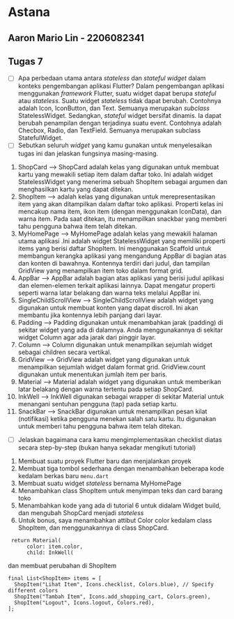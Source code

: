 # Astana #

## Aaron Mario Lin - 2206082341 ##


## Tugas 7 ##

- [ ] Apa perbedaan utama antara _stateless_ dan _stateful widget_ dalam konteks pengembangan aplikasi Flutter?
Dalam pengembangan aplikasi menggunakan _framework_ Flutter, suatu widget dapat berupa _stateful_ atau _stateless_. Suatu widget _stateless_ tidak dapat berubah. Contohnya adalah Icon, IconButton, dan Text. Semuanya merupakan _subclass_ StatelessWidget. Sedangkan, _stateful_ widget bersifat dinamis. Ia dapat berubah penampilan dengan terjadinya suatu event. Contohnya adalah Checbox, Radio, dan TextField. Semuanya merupakan subclass StatefulWidget.
- [ ] Sebutkan seluruh _widget_ yang kamu gunakan untuk menyelesaikan tugas ini dan jelaskan fungsinya masing-masing.
1. ShopCard --> ShopCard adalah kelas yang digunakan untuk membuat kartu yang mewakili setiap item dalam daftar toko. Ini adalah widget StatelessWidget yang menerima sebuah ShopItem sebagai argumen dan menghasilkan kartu yang dapat ditekan.
2. ShopItem --> adalah kelas yang digunakan untuk merepresentasikan item yang akan ditampilkan dalam daftar toko aplikasi. Properti kelas ini mencakup nama item, ikon item (dengan menggunakan IconData), dan warna item. Pada saat ditekan, itu menampilkan snackbar yang memberi tahu pengguna bahwa item telah ditekan.
3. MyHomePage --> MyHomePage adalah kelas yang mewakili halaman utama aplikasi .Ini adalah widget StatelessWidget yang memiliki properti items yang berisi daftar ShopItem. Ini menggunakan Scaffold untuk membangun kerangka aplikasi yang mengandung AppBar di bagian atas dan konten di bawahnya. Kontennya terdiri dari judul, dan tampilan GridView yang menampilkan item toko dalam format grid.
4. AppBar --> AppBar adalah bagian atas aplikasi yang berisi judul aplikasi dan elemen-elemen terkait aplikasi lainnya. Dapat mengatur properti seperti warna latar belakang dan warna teks melalui AppBar ini.
5. SingleChildScrollView --> SingleChildScrollView adalah widget yang digunakan untuk membuat konten yang dapat discroll. Ini akan membantu jika kontennya lebih panjang dari layar.
6. Padding --> Padding digunakan untuk menambahkan jarak (padding) di sekitar widget yang ada di dalamnya. Anda menggunakannya di sekitar widget Column agar ada jarak dari pinggir layar.
7. Column --> Column digunakan untuk menampilkan sejumlah widget sebagai children secara vertikal.
8. GridView --> GridView adalah widget yang digunakan untuk menampilkan sejumlah widget dalam format grid. GridView.count digunakan untuk menentukan jumlah item per baris.
9. Material --> Material adalah widget yang digunakan untuk memberikan latar belakang dengan warna tertentu pada setiap ShopCard.
10. InkWell --> InkWell digunakan sebagai wrapper di sekitar Material untuk menangani sentuhan pengguna (tap) pada setiap kartu.
11. SnackBar --> SnackBar digunakan untuk menampilkan pesan kilat (notifikasi) ketika pengguna menekan salah satu kartu. Itu digunakan untuk memberi tahu pengguna bahwa item telah ditekan.
- [ ] Jelaskan bagaimana cara kamu mengimplementasikan checklist diatas secara step-by-step (bukan hanya sekadar mengikuti tutorial)

1. Membuat suatu proyek Flutter baru dan menjalankan proyek
2. Membuat tiga tombol sederhana dengan menambahkan beberapa kode kedalam berkas baru `menu.dart`
3. Membuat suatu widget _stateless_ bernama MyHomePage
4. Menambahkan class ShopItem untuk menyimpan teks dan card barang toko
5. Menambahkan kode yang ada di tutorial 6 untuk didalam Widget build, dan mengubah ShopCard menjadi _stateless_
6. Untuk bonus, saya menambahkan attibut Color color kedalam class ShopItem, dan menggunakannya di class ShopCard.
```
 return Material(
      color: item.color, 
      child: InkWell(

```
dan membuat perubahan di ShopItem
```
final List<ShopItem> items = [
  ShopItem("Lihat Item", Icons.checklist, Colors.blue), // Specify different colors
  ShopItem("Tambah Item", Icons.add_shopping_cart, Colors.green),
  ShopItem("Logout", Icons.logout, Colors.red),
];
```

